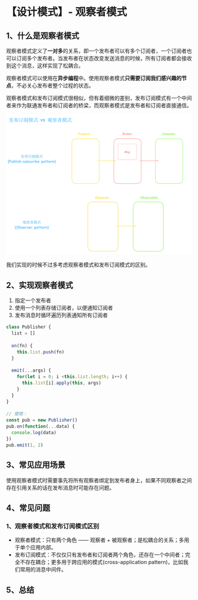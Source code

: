 # 【设计模式】- 观察者模式

## 1、什么是观察者模式

观察者模式定义了**一对多**的关系，即一个发布者可以有多个订阅者，一个订阅者也可以订阅多个发布者。当发布者在状态改变发送消息的时候，所有订阅者都会接收到这个消息，这样实现了松耦合。

观察者模式可以使用在**异步编程**中。使用观察者模式**只需要订阅我们感兴趣的节点**，不必关心发布者整个过程的状态。

观察者模式和发布订阅模式很相似，但有着细微的差别，发布订阅模式有一个中间者来作为联通发布者和订阅者的桥梁，而观察者模式是发布者和订阅者直接通信。

![](./diff.jpg)

我们实现的时候不过多考虑观察者模式和发布订阅模式的区别。

## 2、实现观察者模式
1. 指定一个发布者
2. 使用一个列表存储订阅者，以便通知订阅者
3. 发布消息时循环遍历列表通知所有订阅者
```js
class Publisher {
  list = []

  on(fn) {
    this.list.push(fn)
  }

  emit(...args) {
    for(let i = 0; i <this.list.length; i++) {
      this.list[i].apply(this, args)
    }
  }
}

// 使用：
const pub = new Publisher()
pub.on(function(...data) {
  console.log(data)
})
pub.emit(1, 2)
```

## 3、常见应用场景

使用观察者模式时需要事先将所有观察者绑定到发布者身上，如果不同观察者之间存在引用关系的话在发布消息时可能存在问题。

## 4、常见问题

### 1、观察者模式和发布订阅模式区别
- 观察者模式：只有两个角色 —— 观察者 + 被观察者；是松耦合的关系；多用于单个应用内部。
- 发布订阅模式：不仅仅只有发布者和订阅者两个角色，还存在一个中间者；完全不存在耦合；更多用于跨应用的模式(cross-application pattern)，比如我们常用的消息中间件。

## 5、总结

